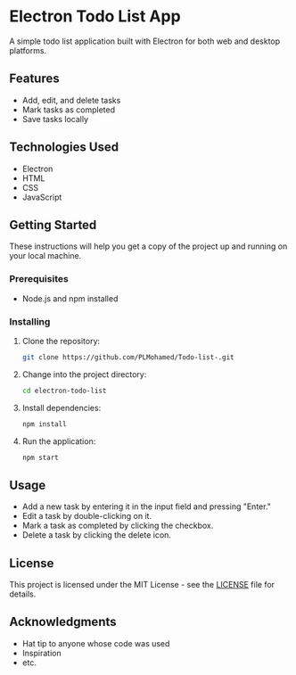 # Electron Todo List App

A simple todo list application built with Electron for both web and desktop platforms.

## Features

- Add, edit, and delete tasks
- Mark tasks as completed
- Save tasks locally

## Technologies Used

- Electron
- HTML
- CSS
- JavaScript

## Getting Started

These instructions will help you get a copy of the project up and running on your local machine.

### Prerequisites

- Node.js and npm installed

### Installing

1. Clone the repository:

    ```bash
    git clone https://github.com/PLMohamed/Todo-list-.git
    ```

2. Change into the project directory:

    ```bash
    cd electron-todo-list
    ```

3. Install dependencies:

    ```bash
    npm install
    ```

4. Run the application:

    ```bash
    npm start
    ```

## Usage

- Add a new task by entering it in the input field and pressing "Enter."
- Edit a task by double-clicking on it.
- Mark a task as completed by clicking the checkbox.
- Delete a task by clicking the delete icon.

## License

This project is licensed under the MIT License - see the [LICENSE](LICENSE) file for details.

## Acknowledgments

- Hat tip to anyone whose code was used
- Inspiration
- etc.

